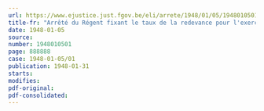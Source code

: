 ```yaml
---
url: https://www.ejustice.just.fgov.be/eli/arrete/1948/01/05/1948010501/justel
title-fr: "Arrêté du Régent fixant le taux de la redevance pour l'exercice 1948, à payer par les entreprises du ressort du Centre technique et scientifique de l'Industrie belge du Verre"
date: 1948-01-05
source:
number: 1948010501
page: 888888
case: 1948-01-05/01
publication: 1948-01-31
starts:
modifies:
pdf-original:
pdf-consolidated:
---
```


